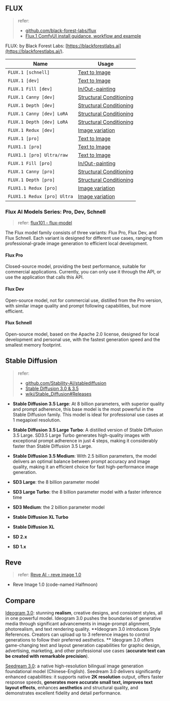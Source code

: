 ## FLUX

> refer: 
>
> - [github.com/black-forest-labs/flux](https://github.com/black-forest-labs/flux)
> - [Flux.1 ComfyUI install guidance, workflow and example](https://comfyui-wiki.com/en/tutorial/advanced/flux1-comfyui-guide-workflow-and-examples)

FLUX: by Black Forest Labs: [https://blackforestlabs.ai](https://blackforestlabs.ai/). 

| Name                        | Usage                                                        |
| --------------------------- | ------------------------------------------------------------ |
| `FLUX.1 [schnell]`          | [Text to Image](https://github.com/black-forest-labs/flux/blob/main/docs/text-to-image.md) |
| `FLUX.1 [dev]`              | [Text to Image](https://github.com/black-forest-labs/flux/blob/main/docs/text-to-image.md) |
| `FLUX.1 Fill [dev]`         | [In/Out-painting](https://github.com/black-forest-labs/flux/blob/main/docs/fill.md) |
| `FLUX.1 Canny [dev]`        | [Structural Conditioning](https://github.com/black-forest-labs/flux/blob/main/docs/structural-conditioning.md) |
| `FLUX.1 Depth [dev]`        | [Structural Conditioning](https://github.com/black-forest-labs/flux/blob/main/docs/structural-conditioning.md) |
| `FLUX.1 Canny [dev] LoRA`   | [Structural Conditioning](https://github.com/black-forest-labs/flux/blob/main/docs/structural-conditioning.md) |
| `FLUX.1 Depth [dev] LoRA`   | [Structural Conditioning](https://github.com/black-forest-labs/flux/blob/main/docs/structural-conditioning.md) |
| `FLUX.1 Redux [dev]`        | [Image variation](https://github.com/black-forest-labs/flux/blob/main/docs/image-variation.md) |
| `FLUX.1 [pro]`              | [Text to Image](https://github.com/black-forest-labs/flux/blob/main/docs/text-to-image.md) |
| `FLUX1.1 [pro]`             | [Text to Image](https://github.com/black-forest-labs/flux/blob/main/docs/text-to-image.md) |
| `FLUX1.1 [pro] Ultra/raw`   | [Text to Image](https://github.com/black-forest-labs/flux/blob/main/docs/text-to-image.md) |
| `FLUX.1 Fill [pro]`         | [In/Out-painting](https://github.com/black-forest-labs/flux/blob/main/docs/fill.md) |
| `FLUX.1 Canny [pro]`        | [Structural Conditioning](https://github.com/black-forest-labs/flux/blob/main/docs/structural-conditioning.md) |
| `FLUX.1 Depth [pro]`        | [Structural Conditioning](https://github.com/black-forest-labs/flux/blob/main/docs/structural-conditioning.md) |
| `FLUX1.1 Redux [pro]`       | [Image variation](https://github.com/black-forest-labs/flux/blob/main/docs/image-variation.md) |
| `FLUX1.1 Redux [pro] Ultra` | [Image variation](https://github.com/black-forest-labs/flux/blob/main/docs/image-variation.md) |

### Flux AI Models Series: Pro, Dev, Schnell

> refer: [flux101 - flux-model](https://flux101.com/en/basics/flux-model)

The Flux model family consists of three variants: Flux Pro, Flux Dev, and Flux Schnell. Each variant is designed for different use cases, ranging from professional-grade image generation to efficient local development.

#### Flux Pro

Closed-source model, providing the best performance, suitable for commercial applications. Currently, you can only use it through the API, or use the application that calls this API.

#### Flux Dev

Open-source model, not for commercial use, distilled from the Pro version, with similar image quality and prompt following capabilities, but more efficient.

#### Flux Schnell

Open-source model, based on the Apache 2.0 license, designed for local development and personal use, with the fastest generation speed and the smallest memory footprint.

## Stable Diffusion 

> refer: 
>
> - [github.com/Stability-AI/stablediffusion](https://github.com/Stability-AI/stablediffusion)
> - [Stable Diffusion 3.0 & 3.5](https://platform.stability.ai/docs/api-reference#tag/Generate/paths/~1v2beta~1stable-image~1generate~1sd3/post)
> - [wiki/Stable_Diffusion#Releases](https://en.wikipedia.org/wiki/Stable_Diffusion#Releases)

- **Stable Diffusion 3.5 Large**: At 8 billion parameters, with superior quality and prompt adherence, this base model is the most powerful in the Stable Diffusion family. This model is ideal for professional use cases at 1 megapixel resolution.
- **Stable Diffusion 3.5 Large Turbo**: A distilled version of Stable Diffusion 3.5 Large. SD3.5 Large Turbo generates high-quality images with exceptional prompt adherence in just 4 steps, making it considerably faster than Stable Diffusion 3.5 Large.
- **Stable Diffusion 3.5 Medium**: With 2.5 billion parameters, the model delivers an optimal balance between prompt accuracy and image quality, making it an efficient choice for fast high-performance image generation.

- **SD3 Large**: the 8 billion parameter model
- **SD3 Large Turbo**: the 8 billion parameter model with a faster inference time
- **SD3 Medium**: the 2 billion parameter model
- **Stable Diffusion XL Turbo**
- **Stable Diffusion XL**
- **SD 2.x**
- **SD 1.x**

## Reve 

> refer: [Reve AI - reve image 1.0](https://reveai.org/models/reve-image-1.0)

- Reve Image 1.0 (code-named Halfmoon) 

## Compare

[Ideogram 3.0](https://about.ideogram.ai/3.0): stunning **realism**, creative designs, and consistent styles, all in one powerful model. Ideogram 3.0 pushes the boundaries of generative media through significant advancements in image-prompt alignment, photorealism, and text rendering quality. **Ideogram 3.0 introduces Style References. Creators can upload up to 3 reference images to control generations to follow their preferred aesthetics. ** Ideogram 3.0 offers game-changing text and layout generation capabilities for graphic design, advertising, marketing, and other professional use cases (**accurate text can be created with remarkable precision**). 

[Seedream 3.0](https://seed.bytedance.com/en/tech/seedream3_0): a native high-resolution bilingual image generation foundational model (Chinese-English). Seedream 3.0 delivers significantly enhanced capabilities: it supports native **2K resolution** output, offers faster response speeds, **generates more accurate small text, improves text layout effects**, enhances **aesthetics** and structural quality, and demonstrates excellent fidelity and detail performance.

